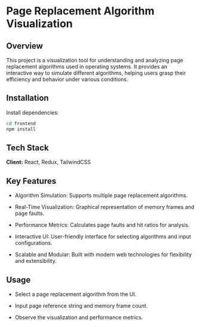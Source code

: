 
# Page Replacement Algorithm Visualization

## Overview

This project is a visualization tool for understanding and analyzing page replacement algorithms used in operating systems. It provides an interactive way to simulate different algorithms, helping users grasp their efficiency and behavior under various conditions.


## Installation

Install dependencies:

```bash
cd frontend
npm install
```
    
## Tech Stack

**Client:** React, Redux, TailwindCSS



## Key Features

- Algorithm Simulation: Supports multiple page replacement algorithms.

- Real-Time Visualization: Graphical representation of memory frames and page faults.

- Performance Metrics: Calculates page faults and hit ratios for analysis.

- Interactive UI: User-friendly interface for selecting algorithms and input configurations.

- Scalable and Modular: Built with modern web technologies for flexibility and extensibility.


## Usage

- Select a page replacement algorithm from the UI.

- Input page reference string and memory frame count.

- Observe the visualization and performance metrics.



